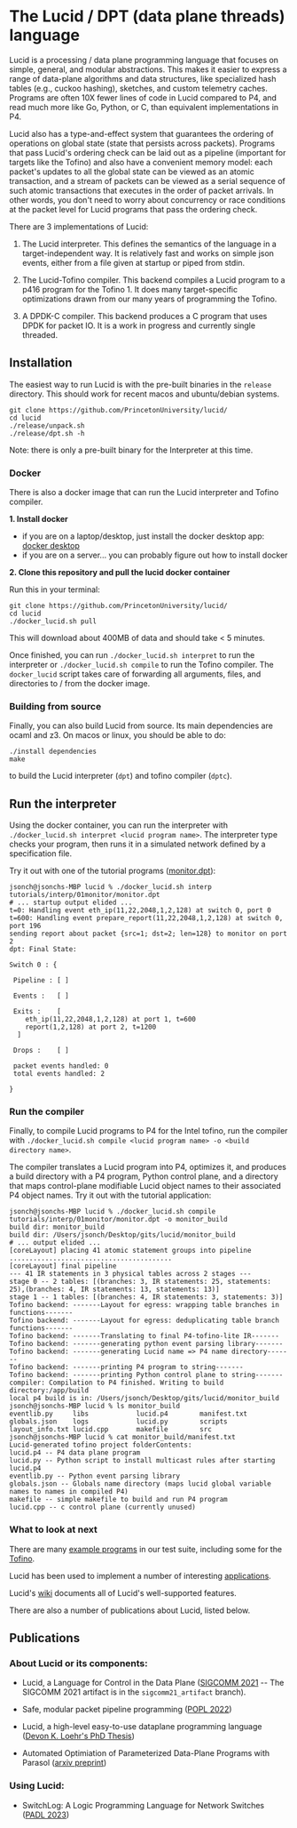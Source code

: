 # The Lucid / DPT (data plane threads) language

Lucid is a processing / data plane programming language that focuses on simple, general, and modular abstractions. This makes it easier to express a range of data-plane algorithms and data structures, like specialized hash tables (e.g., cuckoo hashing), sketches, and custom telemetry caches. Programs are often 10X fewer lines of code in Lucid compared to P4, and read much more like Go, Python, or C, than equivalent implementations in P4. 

Lucid also has a type-and-effect system that guarantees the ordering of operations on global state (state that persists across packets). Programs that pass Lucid's ordering check can be laid out as a pipeline (important for targets like the Tofino) and also have a convenient memory model: each packet's updates to all the global state can be viewed as an atomic transaction, and a stream of packets can be viewed as a serial sequence of such atomic transactions that executes in the order of packet arrivals. In other words, you don't need to worry about concurrency or race conditions at the packet level for Lucid programs that pass the ordering check. 

There are 3 implementations of Lucid: 

1. The Lucid interpreter. This defines the semantics of the language in a target-independent way. It is relatively fast and works on simple json events, either from a file given at startup or piped from stdin.

2. The Lucid-Tofino compiler. This backend compiles a Lucid program to a p416 program for the Tofino 1. It does many target-specific optimizations drawn from our many years of programming the Tofino.
  
3. A DPDK-C compiler. This backend produces a C program that uses DPDK for packet IO. It is a work in progress and currently single threaded. 

## Installation

The easiest way to run Lucid is with the pre-built binaries in the `release` directory. 
This should work for recent macos and ubuntu/debian systems.
```
git clone https://github.com/PrincetonUniversity/lucid/
cd lucid
./release/unpack.sh
./release/dpt.sh -h
```

Note: there is only a pre-built binary for the Interpreter at this time.

### Docker

There is also a docker image that can run the Lucid interpreter and Tofino compiler. 

**1. Install docker**
  - if you are on a laptop/desktop, just install the docker desktop app: [docker desktop](https://www.docker.com/products/docker-desktop/)
  - if you are on a server... you can probably figure out how to install docker

**2. Clone this repository and pull the lucid docker container**

Run this in your terminal:
```
git clone https://github.com/PrincetonUniversity/lucid/
cd lucid
./docker_lucid.sh pull
```

This will download about 400MB of data and should take < 5 minutes. 

Once finished, you can run `./docker_lucid.sh interpret` to run the interpreter or `./docker_lucid.sh compile` to run the Tofino compiler. The `docker_lucid` script takes care of forwarding all arguments, files, and directories to / from the docker image.

### Building from source

Finally, you can also build Lucid from source. Its main dependencies are ocaml and z3. 
On macos or linux, you should be able to do: 
```
./install dependencies
make
```
to build the Lucid interpreter (`dpt`) and tofino compiler (`dptc`).


## Run the interpreter

Using the docker container, you can run the interpreter with `./docker_lucid.sh interpret <lucid program name>`. The interpreter type checks your program, then runs it in a simulated network defined by a specification file. 

Try it out with one of the tutorial programs ([monitor.dpt](https://github.com/PrincetonUniversity/lucid/blob/main/tutorials/interp/01monitor/monitor.dpt)):

```
jsonch@jsonchs-MBP lucid % ./docker_lucid.sh interp tutorials/interp/01monitor/monitor.dpt
# ... startup output elided ...
t=0: Handling event eth_ip(11,22,2048,1,2,128) at switch 0, port 0
t=600: Handling event prepare_report(11,22,2048,1,2,128) at switch 0, port 196
sending report about packet {src=1; dst=2; len=128} to monitor on port 2
dpt: Final State:

Switch 0 : {

 Pipeline : [ ]

 Events :   [ ]

 Exits :    [
    eth_ip(11,22,2048,1,2,128) at port 1, t=600
    report(1,2,128) at port 2, t=1200
  ]

 Drops :    [ ]

 packet events handled: 0
 total events handled: 2

}
```

### Run the compiler

Finally, to compile Lucid programs to P4 for the Intel tofino, run the compiler with `./docker_lucid.sh compile <lucid program name> -o <build directory name>`.

The compiler translates a Lucid program into P4, optimizes it, and produces a build directory with a P4 program, Python control plane, and a directory that maps control-plane modifiable Lucid object names to their associated P4 object names. 
Try it out with the tutorial application: 

```
jsonch@jsonchs-MBP lucid % ./docker_lucid.sh compile tutorials/interp/01monitor/monitor.dpt -o monitor_build
build dir: monitor_build
build dir: /Users/jsonch/Desktop/gits/lucid/monitor_build
# ... output elided ...
[coreLayout] placing 41 atomic statement groups into pipeline
.........................................
[coreLayout] final pipeline
--- 41 IR statements in 3 physical tables across 2 stages ---
stage 0 -- 2 tables: [(branches: 3, IR statements: 25, statements: 25),(branches: 4, IR statements: 13, statements: 13)]
stage 1 -- 1 tables: [(branches: 4, IR statements: 3, statements: 3)]
Tofino backend: -------Layout for egress: wrapping table branches in functions-------
Tofino backend: -------Layout for egress: deduplicating table branch functions-------
Tofino backend: -------Translating to final P4-tofino-lite IR-------
Tofino backend: -------generating python event parsing library-------
Tofino backend: -------generating Lucid name => P4 name directory-------
Tofino backend: -------printing P4 program to string-------
Tofino backend: -------printing Python control plane to string-------
compiler: Compilation to P4 finished. Writing to build directory:/app/build
local p4 build is in: /Users/jsonch/Desktop/gits/lucid/monitor_build
jsonch@jsonchs-MBP lucid % ls monitor_build
eventlib.py     libs            lucid.p4        manifest.txt
globals.json    logs            lucid.py        scripts
layout_info.txt lucid.cpp       makefile        src
jsonch@jsonchs-MBP lucid % cat monitor_build/manifest.txt 
Lucid-generated tofino project folderContents: 
lucid.p4 -- P4 data plane program
lucid.py -- Python script to install multicast rules after starting lucid.p4
eventlib.py -- Python event parsing library
globals.json -- Globals name directory (maps lucid global variable names to names in compiled P4)
makefile -- simple makefile to build and run P4 program
lucid.cpp -- c control plane (currently unused)
```


### What to look at next

There are many [example programs](https://github.com/PrincetonUniversity/lucid/tree/main/examples) in our test suite, including some for the [Tofino](https://github.com/PrincetonUniversity/lucid/tree/main/examples/tofino_apps). 

Lucid has been used to implement a number of interesting [applications](https://github.com/PrincetonUniversity/lucid/tree/main/examples/apps). 

Lucid's [wiki](https://github.com/PrincetonUniversity/lucid/wiki) documents all of Lucid's well-supported features. 

There are also a number of publications about Lucid, listed below.

## Publications

### About Lucid or its components:

- Lucid, a Language for Control in the Data Plane ([SIGCOMM 2021](https://conferences.sigcomm.org/sigcomm/2021/program.html) -- The SIGCOMM 2021 artifact is in the ``sigcomm21_artifact`` branch).

- Safe, modular packet pipeline programming ([POPL 2022](https://dl.acm.org/doi/pdf/10.1145/3498699))

- Lucid, a high-level easy-to-use dataplane programming language ([Devon K. Loehr's PhD Thesis](https://dkloehr.github.io/files/Thesis.pdf))

- Automated Optimiation of Parameterized Data-Plane Programs with Parasol ([arxiv preprint](https://arxiv.org/pdf/2402.11155))

### Using Lucid: 

- SwitchLog: A Logic Programming Language for Network Switches ([PADL 2023](https://par.nsf.gov/servlets/purl/10430321))


